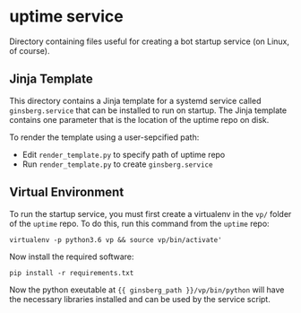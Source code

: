 # uptime service

Directory containing files useful for creating a bot startup service
(on Linux, of course).

## Jinja Template

This directory contains a Jinja template for a systemd service
called `ginsberg.service` that can be installed to run on startup.
The Jinja template contains one parameter that is the location of
the uptime repo on disk.

To render the template using a user-sepcified path:

* Edit `render_template.py` to specify path of uptime repo
* Run `render_template.py` to create `ginsberg.service`

## Virtual Environment

To run the startup service, you must first create a virtualenv
in the `vp/` folder of the `uptime` repo. To do this, run this
command from the `uptime` repo:

```
virtualenv -p python3.6 vp && source vp/bin/activate'
```

Now install the required software:

```
pip install -r requirements.txt
```

Now the python exeutable at `{{ ginsberg_path }}/vp/bin/python` will
have the necessary libraries installed and can be used by the
service script.


